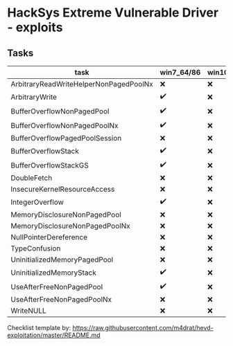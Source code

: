 # HackSys Extreme Vulnerable Driver - exploits

## Tasks

| task                                   | win7_64/86  | win10_64 |
|----------------------------------------|-------------|----------|
| ArbitraryReadWriteHelperNonPagedPoolNx | ❌          | ❌      |
| ArbitraryWrite                         | ✔️          | ❌      |
| BufferOverflowNonPagedPool             | ✔️          | ❌      |
| BufferOverflowNonPagedPoolNx           | ✔️          | ❌      |
| BufferOverflowPagedPoolSession         | ❌          | ❌      |
| BufferOverflowStack                    | ✔️          | ❌      |
| BufferOverflowStackGS                  | ✔️          | ❌      |
| DoubleFetch                            | ❌          | ❌      |
| InsecureKernelResourceAccess           | ❌          | ❌      |
| IntegerOverflow                        | ✔️          | ❌      |
| MemoryDisclosureNonPagedPool           | ❌          | ❌      |
| MemoryDisclosureNonPagedPoolNx         | ❌          | ❌      |
| NullPointerDereference                 | ❌          | ❌      |
| TypeConfusion                          | ❌          | ❌      |
| UninitializedMemoryPagedPool           | ❌          | ❌      |
| UninitializedMemoryStack               | ✔️          | ❌      |
| UseAfterFreeNonPagedPool               | ✔️          | ❌      |
| UseAfterFreeNonPagedPoolNx             | ❌          | ❌      |
| WriteNULL                              | ❌          | ❌      |


Checklist template by:
https://raw.githubusercontent.com/m4drat/hevd-exploitation/master/README.md
